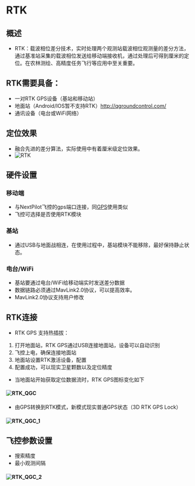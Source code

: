 # RTK

## 概述
- RTK：载波相位差分技术，实时处理两个观测站载波相位观测量的差分方法，通过基准站采集的载波相位发送给移动端接收机，通过处理后可得到厘米的定位。在农林测绘、高精度任务飞行等应用中至关重要。
## RTK需要具备：
- 一对RTK GPS设备（基站和移动站）
- 地面站（Android/IOS暂不支持RTK）http://qgroundcontrol.com/
- 通讯设备（电台或WiFi网络）
## 定位效果

   - 融合先进的差分算法，实际使用中有着厘米级定位效果。
   - ![RTK](../../RTK.JPG)


##  硬件设置

### 移动端

- 与NextPilot飞控的gps端口连接，同[GPS](../../product/position/nextgps-v1.md)使用类似
- 飞控可选择是否使用RTK模块

### 基站

- 通过USB与地面战相连，在使用过程中，基站模块不能移除，最好保持静止状态。

### 电台/WiFi
 
 - 基站要通过电台/WiFi给移动端实时发送差分数据
 - 数据链路必须通过MavLink2.0协议，可以提高效率。
 - MavLink2.0协议支持用户修改

## RTK连接
- RTK GPS 支持热插拔：
1. 打开地面站，RTK GPS通过USB连接地面站，设备可以自动识别
2. 飞控上电，确保连接地面站  
3. 地面站设置RTK激活设备，配置
4. 配置成功，可以现实卫星颗数以及定位精度
- 当地面站开始获取定位数据流时，RTK GPS图标变化如下
#### ![RTK_QGC](../../RTK_QGC.PNG)

   - 由GPS转换到RTK模式，新模式现实普通GPS状态（3D RTK GPS Lock）

#### ![RTK_QGC_1](../../RTK_QGC_1.PNG)

## 飞控参数设置
- 搜索精度
- 最小观测间隔
#### ![RTK_QGC_2](../../RTK_QGC_2.PNG)


